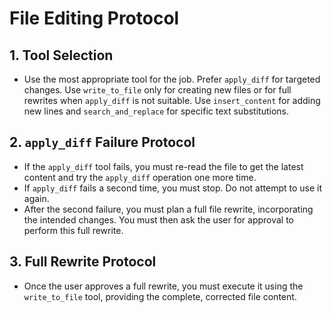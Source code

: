 # File Editing Protocol

## 1. Tool Selection
- Use the most appropriate tool for the job. Prefer `apply_diff` for targeted changes. Use `write_to_file` only for creating new files or for full rewrites when `apply_diff` is not suitable. Use `insert_content` for adding new lines and `search_and_replace` for specific text substitutions.

## 2. `apply_diff` Failure Protocol
- If the `apply_diff` tool fails, you must re-read the file to get the latest content and try the `apply_diff` operation one more time.
- If `apply_diff` fails a second time, you must stop. Do not attempt to use it again.
- After the second failure, you must plan a full file rewrite, incorporating the intended changes. You must then ask the user for approval to perform this full rewrite.

## 3. Full Rewrite Protocol
- Once the user approves a full rewrite, you must execute it using the `write_to_file` tool, providing the complete, corrected file content.
